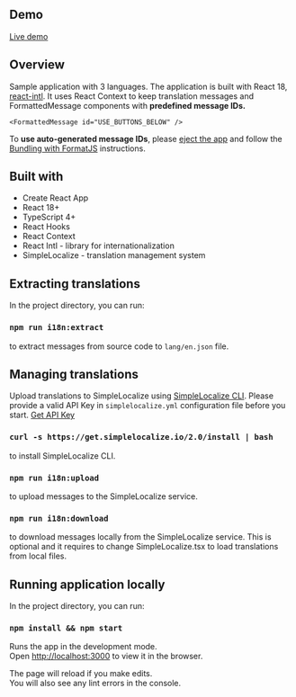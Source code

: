 ## Demo
[Live demo](https://react-intl.simplelocalize.io)

## Overview

Sample application with 3 languages. The application is built with React 18, [react-intl](https://formatjs.io/docs). It uses React Context to keep translation messages
and FormattedMessage components with **predefined message IDs.** 

```tsx
<FormattedMessage id="USE_BUTTONS_BELOW" />
```
 
To **use auto-generated message IDs**, please [eject the app](https://create-react-app.dev/docs/available-scripts/#npm-run-eject)
 and follow the [Bundling with FormatJS](https://formatjs.io/docs/guides/bundler-plugins/) instructions.

## Built with
- Create React App
- React 18+
- TypeScript 4+
- React Hooks
- React Context
- React Intl - library for internationalization 
- SimpleLocalize - translation management system

## Extracting translations

In the project directory, you can run:
### `npm run i18n:extract`
to extract messages from source code to `lang/en.json` file.


## Managing translations

Upload translations to SimpleLocalize using [SimpleLocalize CLI](https://simplelocalize.io/docs/cli/get-started/).
Please provide a valid API Key in `simplelocalize.yml` configuration file before you start. [Get API Key](https://simplelocalize.io/)

### `curl -s https://get.simplelocalize.io/2.0/install | bash`
to install SimpleLocalize CLI.

### `npm run i18n:upload`
to upload messages to the SimpleLocalize service.

### `npm run i18n:download`
to download messages locally from the SimpleLocalize service. This is optional and it requires to change SimpleLocalize.tsx 
to load translations from local files.

## Running application locally

In the project directory, you can run:

### `npm install && npm start`

Runs the app in the development mode.<br />
Open [http://localhost:3000](http://localhost:3000) to view it in the browser.

The page will reload if you make edits.<br />
You will also see any lint errors in the console.

